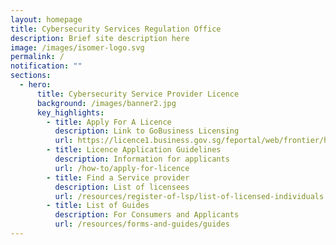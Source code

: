 ```yaml
---
layout: homepage
title: Cybersecurity Services Regulation Office
description: Brief site description here
image: /images/isomer-logo.svg
permalink: /
notification: ""
sections:
  - hero:
      title: Cybersecurity Service Provider Licence
      background: /images/banner2.jpg
      key_highlights:
        - title: Apply For A Licence
          description: Link to GoBusiness Licensing
          url: https://licence1.business.gov.sg/feportal/web/frontier/home
        - title: Licence Application Guidelines
          description: Information for applicants
          url: /how-to/apply-for-licence
        - title: Find a Service provider
          description: List of licensees
          url: /resources/register-of-lsp/list-of-licensed-individuals
        - title: List of Guides
          description: For Consumers and Applicants
          url: /resources/forms-and-guides/guides
---
```

